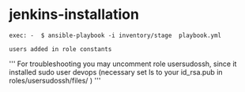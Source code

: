 # jenkins-installation
```
exec: -  $ ansible-playbook -i inventory/stage  playbook.yml  
```

```
users added in role constants
```

'''
For troubleshooting you may uncomment role usersudossh, since it installed sudo user devops (necessary set ls to your id_rsa.pub in roles/usersudossh/files/ )
'''